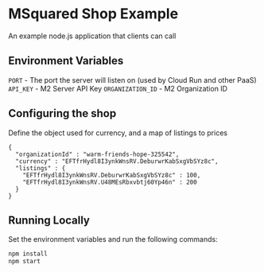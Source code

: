 # MSquared Shop Example

An example node.js application that clients can call

## Environment Variables

`PORT` - The port the server will listen on (used by Cloud Run and other PaaS)
`API_KEY` - M2 Server API Key
`ORGANIZATION_ID` - M2 Organization ID

## Configuring the shop

Define the object used for currency, and a map
of listings to prices

```
{
  "organizationId" : "warm-friends-hope-325542",
  "currency" : "EFTfrHydl8I3ynkWnsRV.DeburwrKabSxgVbSYz8c",
  "listings" : {
    "EFTfrHydl8I3ynkWnsRV.DeburwrKabSxgVbSYz8c" : 100,
    "EFTfrHydl8I3ynkWnsRV.U48MEsRbxvbtj60Yp46n" : 200
  }
}
```

## Running Locally

Set the environment variables and run the following commands:

```bash
npm install
npm start
```